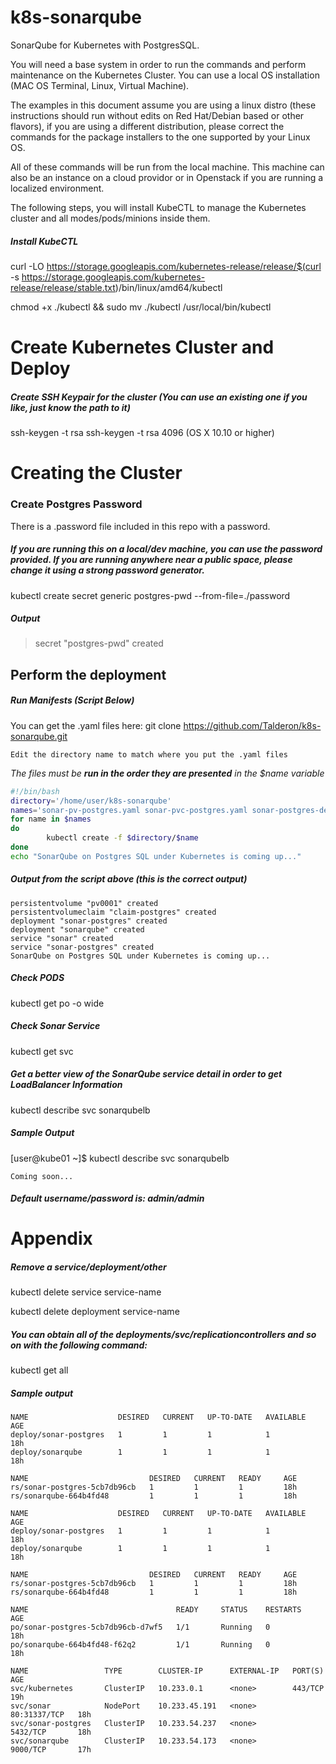 # k8s-sonarqube
SonarQube for Kubernetes with PostgresSQL.

You will need a base system in order to run the commands and perform maintenance on the Kubernetes Cluster. You can use a local OS installation (MAC OS Terminal, Linux, Virtual Machine).

The examples in this document assume you are using a linux distro (these instructions should run without edits on Red Hat/Debian based or other flavors), if you are using a different distribution, please correct the commands for the package installers to the one supported by your Linux OS.

All of these commands will be run from the local machine. This machine can also be an instance on a cloud providor or in Openstack if you are running a localized environment.

The following steps, you will install KubeCTL to manage the Kubernetes cluster and all modes/pods/minions inside them.

##### Install KubeCTL

curl -LO https://storage.googleapis.com/kubernetes-release/release/$(curl -s https://storage.googleapis.com/kubernetes-release/release/stable.txt)/bin/linux/amd64/kubectl

chmod +x ./kubectl && sudo mv ./kubectl /usr/local/bin/kubectl

# Create Kubernetes Cluster and Deploy

##### Create SSH Keypair for the cluster (You can use an existing one if you like, just know the path to it)
ssh-keygen -t rsa
ssh-keygen -t rsa 4096 (OS X 10.10 or higher)

# Creating the Cluster
### Create Postgres Password
There is a .password file included in this repo with a password.

##### If you are running this on a local/dev machine, you can use the password provided. If you are running anywhere near a public space, please change it using a strong password generator.
kubectl create secret generic postgres-pwd --from-file=./password

##### Output
> secret "postgres-pwd" created

## Perform the deployment
##### Run Manifests (Script Below)
You can get the .yaml files here: git clone https://github.com/Talderon/k8s-sonarqube.git
```
Edit the directory name to match where you put the .yaml files
```
_The files must be **run in the order they are presented** in the $name variable_


 ```bash
 #!/bin/bash
 directory='/home/user/k8s-sonarqube'
 names='sonar-pv-postgres.yaml sonar-pvc-postgres.yaml sonar-postgres-deployment.yaml sonarqube-deployment.yaml sonarqube-service.yaml sonar-postgres-service.yaml sonar-postgres-service.yaml'
 for name in $names
 do
         kubectl create -f $directory/$name
 done
 echo "SonarQube on Postgres SQL under Kubernetes is coming up..."
```

##### Output from the script above (this is the correct output)
```
persistentvolume "pv0001" created
persistentvolumeclaim "claim-postgres" created
deployment "sonar-postgres" created
deployment "sonarqube" created
service "sonar" created
service "sonar-postgres" created
SonarQube on Postgres SQL under Kubernetes is coming up...
```

##### Check PODS
kubectl get po -o wide

##### Check Sonar Service
kubectl get svc

##### Get a better view of the SonarQube service detail in order to get LoadBalancer Information
kubectl describe svc sonarqubelb

##### Sample Output
[user@kube01 ~]$ kubectl describe svc sonarqubelb

```
Coming soon...
```

##### Default username/password is: admin/admin

# Appendix

##### Remove a service/deployment/other
kubectl delete service service-name

kubectl delete deployment service-name

##### You can obtain all of the deployments/svc/replicationcontrollers and so on with the following command:
kubectl get all

##### Sample output
```
NAME                    DESIRED   CURRENT   UP-TO-DATE   AVAILABLE   AGE
deploy/sonar-postgres   1         1         1            1           18h
deploy/sonarqube        1         1         1            1           18h

NAME                           DESIRED   CURRENT   READY     AGE
rs/sonar-postgres-5cb7db96cb   1         1         1         18h
rs/sonarqube-664b4fd48         1         1         1         18h

NAME                    DESIRED   CURRENT   UP-TO-DATE   AVAILABLE   AGE
deploy/sonar-postgres   1         1         1            1           18h
deploy/sonarqube        1         1         1            1           18h

NAME                           DESIRED   CURRENT   READY     AGE
rs/sonar-postgres-5cb7db96cb   1         1         1         18h
rs/sonarqube-664b4fd48         1         1         1         18h

NAME                                 READY     STATUS    RESTARTS   AGE
po/sonar-postgres-5cb7db96cb-d7wf5   1/1       Running   0          18h
po/sonarqube-664b4fd48-f62q2         1/1       Running   0          18h

NAME                 TYPE        CLUSTER-IP      EXTERNAL-IP   PORT(S)        AGE
svc/kubernetes       ClusterIP   10.233.0.1      <none>        443/TCP        19h
svc/sonar            NodePort    10.233.45.191   <none>        80:31337/TCP   18h
svc/sonar-postgres   ClusterIP   10.233.54.237   <none>        5432/TCP       18h
svc/sonarqube        ClusterIP   10.233.54.173   <none>        9000/TCP       17h
```
